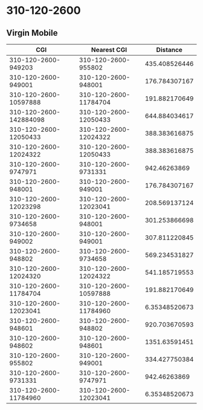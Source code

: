 # 310-120-2600
## Virgin Mobile


| CGI | Nearest CGI | Distance |
|-----|-------------|----------|
| 310-120-2600-949203 | 310-120-2600-955802 | 435.408526446 |
| 310-120-2600-949001 | 310-120-2600-948001 | 176.784307167 |
| 310-120-2600-10597888 | 310-120-2600-11784704 | 191.882170649 |
| 310-120-2600-142884098 | 310-120-2600-12050433 | 644.884034617 |
| 310-120-2600-12050433 | 310-120-2600-12024322 | 388.383616875 |
| 310-120-2600-12024322 | 310-120-2600-12050433 | 388.383616875 |
| 310-120-2600-9747971 | 310-120-2600-9731331 | 942.46263869 |
| 310-120-2600-948001 | 310-120-2600-949001 | 176.784307167 |
| 310-120-2600-12023298 | 310-120-2600-12023041 | 208.569137124 |
| 310-120-2600-9734658 | 310-120-2600-948001 | 301.253866698 |
| 310-120-2600-949002 | 310-120-2600-949001 | 307.811220845 |
| 310-120-2600-948802 | 310-120-2600-9734658 | 569.234531827 |
| 310-120-2600-12024320 | 310-120-2600-12024322 | 541.185719553 |
| 310-120-2600-11784704 | 310-120-2600-10597888 | 191.882170649 |
| 310-120-2600-12023041 | 310-120-2600-11784960 | 6.35348520673 |
| 310-120-2600-948601 | 310-120-2600-948802 | 920.703670593 |
| 310-120-2600-948602 | 310-120-2600-948601 | 1351.63591451 |
| 310-120-2600-955802 | 310-120-2600-949001 | 334.427750384 |
| 310-120-2600-9731331 | 310-120-2600-9747971 | 942.46263869 |
| 310-120-2600-11784960 | 310-120-2600-12023041 | 6.35348520673 |
